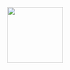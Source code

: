 <!-- <img src="https://github.com/Yogesh-nin/Yogesh-nin/blob/bad4c24031941cd730eff5bf7f5b031c4cdb5d6c/name_header.png" alt="Header image"> -->
<img src="https://github.com/Yogesh-nin/Yogesh-nin/blob/66572d26d2db7c7a7892fca0ccfc9fa49d6b0fc4/header_vdo.gif" width=130px>
<!--
**Yogesh-nin/Yogesh-nin** is a ✨ _special_ ✨ repository because its `README.md` (this file) appears on your GitHub profile.

Here are some ideas to get you started:

- 🔭 I’m currently working on ...
- 🌱 I’m currently learning ...
- 👯 I’m looking to collaborate on ...
- 🤔 I’m looking for help with ...
- 💬 Ask me about ...
- 📫 How to reach me: ...
- 😄 Pronouns: ...
- ⚡ Fun fact: ...
-->
